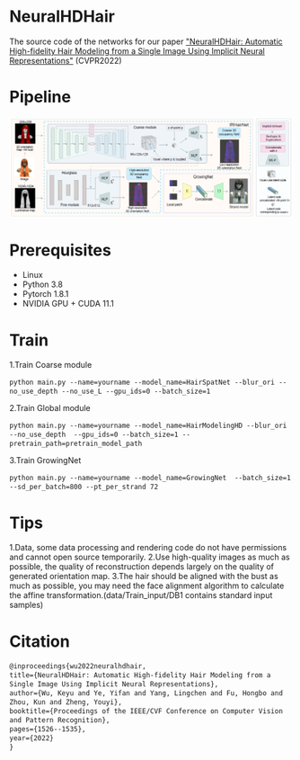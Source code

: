 # NeuralHDHair
The source code of the networks for our paper ["NeuralHDHair: Automatic High-fidelity Hair Modeling from a Single Image Using Implicit Neural Representations"](https://openaccess.thecvf.com/content/CVPR2022/papers/Wu_NeuralHDHair_Automatic_High-Fidelity_Hair_Modeling_From_a_Single_Image_Using_CVPR_2022_paper.pdf) (CVPR2022)



# Pipeline #
![Pipeline](Pipeline.png)

# Prerequisites

- Linux
- Python 3.8
- Pytorch 1.8.1
- NVIDIA GPU + CUDA 11.1




# Train #
1.Train Coarse module

    python main.py --name=yourname --model_name=HairSpatNet --blur_ori --no_use_depth --no_use_L --gpu_ids=0 --batch_size=1
2.Train Global module

    python main.py --name=yourname --model_name=HairModelingHD --blur_ori --no_use_depth  --gpu_ids=0 --batch_size=1 --pretrain_path=pretrain_model_path

3.Train GrowingNet 

    python main.py --name=yourname --model_name=GrowingNet  --batch_size=1 --sd_per_batch=800 --pt_per_strand 72

# Tips #
1.Data, some data processing and rendering code do not have permissions and cannot open source temporarily.
2.Use high-quality images as much as possible, the quality of reconstruction depends largely on the quality of  generated orientation map.
3.The hair should be aligned with the bust as much as possible, you may need the face alignment algorithm to calculate the affine transformation.(data/Train_input/DB1 contains standard input samples)


# Citation #
    @inproceedings{wu2022neuralhdhair,
    title={NeuralHDHair: Automatic High-fidelity Hair Modeling from a Single Image Using Implicit Neural Representations},
    author={Wu, Keyu and Ye, Yifan and Yang, Lingchen and Fu, Hongbo and Zhou, Kun and Zheng, Youyi},
    booktitle={Proceedings of the IEEE/CVF Conference on Computer Vision and Pattern Recognition},
    pages={1526--1535},
    year={2022}
    }

  
  
